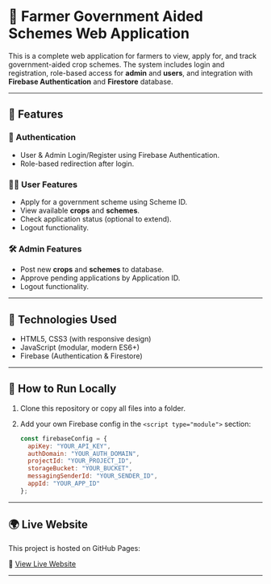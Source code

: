 # 🌾 Farmer Government Aided Schemes Web Application

This is a complete web application for farmers to view, apply for, and track government-aided crop schemes. The system includes login and registration, role-based access for **admin** and **users**, and integration with **Firebase Authentication** and **Firestore** database.

---

## 📌 Features

### 👥 Authentication
- User & Admin Login/Register using Firebase Authentication.
- Role-based redirection after login.

### 🧑‍🌾 User Features
- Apply for a government scheme using Scheme ID.
- View available **crops** and **schemes**.
- Check application status (optional to extend).
- Logout functionality.

### 🛠️ Admin Features
- Post new **crops** and **schemes** to database.
- Approve pending applications by Application ID.
- Logout functionality.

---

## 🧱 Technologies Used

- HTML5, CSS3 (with responsive design)
- JavaScript (modular, modern ES6+)
- Firebase (Authentication & Firestore)

---

## 🚀 How to Run Locally

1. Clone this repository or copy all files into a folder.

2. Add your own Firebase config in the `<script type="module">` section:
   ```javascript
   const firebaseConfig = {
     apiKey: "YOUR_API_KEY",
     authDomain: "YOUR_AUTH_DOMAIN",
     projectId: "YOUR_PROJECT_ID",
     storageBucket: "YOUR_BUCKET",
     messagingSenderId: "YOUR_SENDER_ID",
     appId: "YOUR_APP_ID"
   };

---

## 🌍 Live Website

This project is hosted on GitHub Pages:

🔗 [View Live Website](https://madinenimadhankumar.github.io/Farmer-Government-Aided-Schemes/)

---